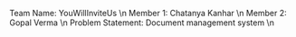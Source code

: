 Team Name: YouWillInviteUs \n
Member 1: Chatanya Kanhar \n
Member 2: Gopal Verma \n
Problem Statement: Document management system \n
